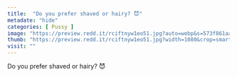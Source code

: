 ```yaml
---
title:  "Do you prefer shaved or hairy? 😈"
metadate: "hide"
categories: [ Pussy ]
image: "https://preview.redd.it/rciftnyw1eo51.jpg?auto=webp&s=573f861aa3fcc8b35e8a670761531656d56a8f30"
thumb: "https://preview.redd.it/rciftnyw1eo51.jpg?width=1080&crop=smart&auto=webp&s=4037626491f08967729300fbda6c60d6b1a67885"
visit: ""
---
```

Do you prefer shaved or hairy? 😈
